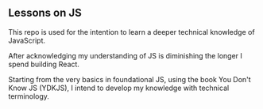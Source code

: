 **Lessons on JS**
---
This repo is used for the intention to learn a deeper technical knowledge of JavaScript.

After acknowledging my understanding of JS is diminishing the longer I spend building React.

Starting from the very basics in foundational JS, using the book You Don't Know JS (YDKJS), I intend to develop my knowledge with technical terminology.